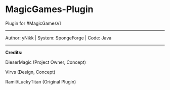# MagicGames-Plugin
Plugin for #MagicGamesVI

-------------------

Author: yNikk |
System: SpongeForge |
Code: Java

-------------------

**Credits:**

DieserMagic (Project Owner, Concept)

Virvs (Design, Concept)

Ramil/LuckyTitan (Original Plugin)
